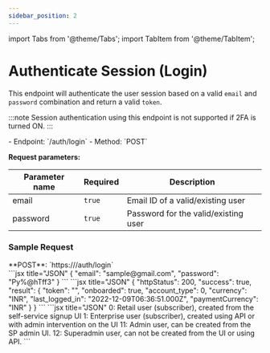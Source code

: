 ```yaml
---
sidebar_position: 2
---
```

import Tabs from '@theme/Tabs';
import TabItem from '@theme/TabItem';

# Authenticate Session (Login)

This endpoint will authenticate the user session based on a valid `email` and `password` combination and return a valid `token`.

:::note
Session authentication using this endpoint is not supported if 2FA is turned ON.
:::

<div className="custom-block-peach">
- Endpoint: `/auth/login` 
- Method: `POST`
</div>

**Request parameters:**

|Parameter name|Required|Description|
|---|---|---|
|email|`true`|Email ID of a valid/existing user|
|password|`true`|Password for the valid/existing user|

### Sample Request
<div className="custom-block-green">
 **POST**: `https://<api_url>/auth/login`
</div>



<Tabs>
  <TabItem value="Body" label="Body" default>
      ```jsx title="JSON"
{ 
"email": "sample@gmail.com", 
"password": "Py%@hTff3"
}
```
  </TabItem>
  <TabItem value="ResponseJSON" label="Response JSON">
      ```jsx title="JSON"
{
   "httpStatus": 200,
   "success": true,
   "result": {
       "token": "<user_token>",
       "onboarded": true,
       "account_type": 0,
       "currency": "INR",
       "last_logged_in": "2022-12-09T06:36:51.000Z",
       "paymentCurrency": "INR"
   }
}
```
  </TabItem>
  <TabItem value="AccountTypes" label="Account Types">
  ```jsx title="JSON"
0: Retail user (subscriber), created from the self-service signup UI
1: Enterprise user (subscriber), created using API or with admin intervention on the UI
11: Admin user, can be created from the SP admin UI.
12: Superadmin user, can not be created from the UI or using API.
```
  </TabItem>
</Tabs>